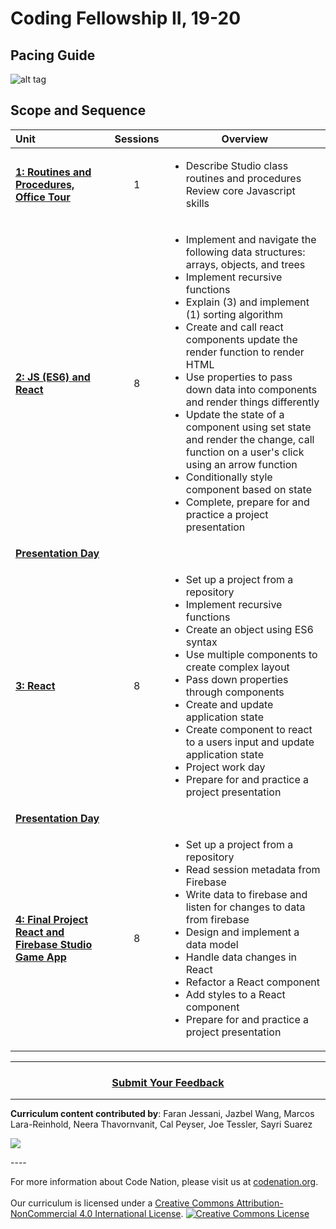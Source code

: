 # Coding Fellowship II, 19-20
## Pacing Guide
![alt tag](https://github.com/itscodenation/curriculum19-20/blob/master/studio/PacingCalendar2.png)
## Scope and Sequence

| Unit  | Sessions | Overview|
|:-------|:-------:|------|
| [**1: Routines and Procedures, Office Tour**](units/unit1) | 1 | <ul><li>Describe Studio class routines and procedures Review core Javascript skills</li>|
| [**2: JS (ES6) and React**](units/unit2) | 8 |<ul><li>Implement and navigate the following data structures: arrays, objects, and trees</li><li>Implement recursive functions</li><li>Explain (3) and implement (1) sorting algorithm</li><li>Create and call react components update the render function to render HTML</li><li>Use properties to pass down data into components and render things differently</li><li>Update the state of a component using set state and render the change, call  function on a user's click using an arrow function</li> <li>Conditionally style component based on state</li><li>Complete, prepare for and practice a project presentation </li> </ul>|
| [**Presentation Day**](units/unit2)|  | |
| [**3: React**](units/unit2)| 8 | <ul><li>Set up a project from a repository</li><li>Implement recursive functions</li><li>Create an object using ES6 syntax</li><li>Use multiple components to create complex layout</li><li>Pass down properties through components</li><li>Create and update application state</li> <li>Create component to react to a users input and update application state </li><li>Project work day</li> <li>Prepare for and practice a project presentation </li></ul>|
| [**Presentation Day**](units/unit2)|  | |
| [**4: Final Project React and Firebase Studio Game App**](units/unit2)| 8 | <ul><li>Set up a project from a repository</li><li>Read session metadata from Firebase</li><li>Write data to firebase and listen for changes to data from firebase</li><li>Design and implement a data model</li><li>Handle data changes in React </li> <li>Refactor a React component</li><li>Add styles to a React component</li> <li>Prepare for and practice a project presentation </li> </ul>

----
<h3 align="center"><a href="https://docs.google.com/forms/d/e/1FAIpQLSeLpI-m6UKvIxk97F8R1iidFRaYXJ3dfcUuIjx2Pz0WMfO1SA/viewform">Submit Your Feedback</a> </h3>

----

**Curriculum content contributed by**: 
Faran Jessani,
Jazbel Wang,
Marcos Lara-Reinhold,
Neera Thavornvanit,
Cal Peyser,
Joe Tessler,
Sayri Suarez
<br>
<p> <img src="https://i.imgur.com/lYodTLP.png?1" ></p>
----
<br>
  
For more information about Code Nation, please visit us at <a href="https://www.codenation.org">codenation.org</a>.
<br>
<br>
Our curriculum is licensed under a <a rel="license" href="http://creativecommons.org/licenses/by-nc/4.0/">Creative Commons Attribution-NonCommercial 4.0 International License</a>. 
<a rel="license" href="http://creativecommons.org/licenses/by-nc/4.0/"><img alt="Creative Commons License" style="border-width:0" src="https://i.creativecommons.org/l/by-nc/4.0/88x31.png" /></a>
